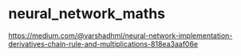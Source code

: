 # neural_network_maths
https://medium.com/@varshadhml/neural-network-implementation-derivatives-chain-rule-and-multiplications-818ea3aaf06e
